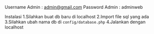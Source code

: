 Username Admin : admin@gmail.com
Password Admin : adminweb

Instalasi
1.Silahkan buat db baru di localhost
2.Import file sql yang ada
3.Silahkan ubah nama db di `config/database.php`
4.Jalankan dengan localhost
